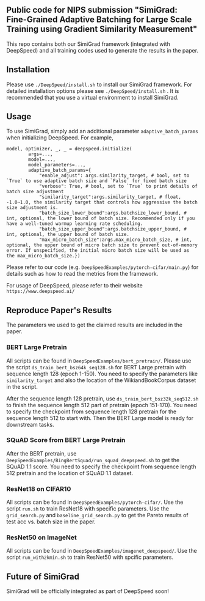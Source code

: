 ## Public code for NIPS submission "SimiGrad: Fine-Grained Adaptive Batching for Large Scale Training using Gradient Similarity Measurement"
This repo contains both our SimiGrad framework (integrated with DeepSpeed) and all training codes used to generate the results in the paper.
## Installation
Please use `./DeepSpeed/install.sh` to install our SimiGrad framework. For detailed installation options please see `./DeepSpeed/install.sh` . It is recommended that you use a virtual environment to install SimiGrad.
## Usage
To use SimiGrad, simply add an additional parameter `adaptive_batch_params` when initializing DeepSpeed. For example,
```
model, optimizer, _, _ = deepspeed.initialize(
        args=...,
        model=...,
        model_parameters=...,
        adaptive_batch_params={
            "enable_adjust": args.similarity_target, # bool, set to `True` to use adaptive batch size and `False` for fixed batch size
            "verbose": True, # bool, set to `True` to print details of batch size adjustment
            "similarity_target":args.similarity_target, # float, -1.0~1.0, the similarity target that controls how aggressive the batch size adjustment is.
            "batch_size_lower_bound":args.batchsize_lower_bound, # int, optional, the lower bound of batch size. Recommended only if you have a well-tuned warmup learning rate scheduling.
            "batch_size_upper_bound":args.batchsize_upper_bound, # int, optional, the upper bound of batch size.
            "max_micro_batch_size":args.max_micro_batch_size, # int, optional, the upper bound of micro batch size to prevent out-of-memory error. If unspecified, the initial micro batch size will be used as the max_micro_batch_size.})
```
Please refer to our code (e.g. `DeepSpeedExamples/pytorch-cifar/main.py`) for details such as how to read the metrics from the framework.

For usage of DeepSpeed, please refer to their website `https://www.deepspeed.ai/`
## Reproduce Paper's Results
The parameters we used to get the claimed results are included in the paper.
### BERT Large Pretrain
All scripts can be found in `DeepSpeedExamples/bert_pretrain/`. Please use the script `ds_train_bert_bsz64k_seq128.sh` for BERT Large pretrain with sequence length 128 (epoch 1-150). You need to specify the parameters like `similarity_target` and also the location of the WikiandBookCorpus dataset in the script. 

After the sequence length 128 pretrain, use `ds_train_bert_bsz32k_seq512.sh` to finish the sequence length 512 part of pretrain (epoch 151-170). You need to specify the checkpoint from sequence length 128 pretrain for the sequence length 512 to start with. Then the BERT Large model is ready for downstream tasks.
### SQuAD Score from BERT Large Pretrain
After the BERT pretrain, use `DeepSpeedExamples/BingBertSquad/run_squad_deepspeed.sh` to get the SQuAD 1.1 score. You need to specify the checkpoint from sequence length 512 pretrain and the location of SQuAD 1.1 dataset.
### ResNet18 on CIFAR10
All scripts can be found in `DeepSpeedExamples/pytorch-cifar/`. Use the script `run.sh` to train ResNet18 with specific parameters. Use the `grid_search.py` and `baseline_grid_search.py` to get the Pareto results of test acc vs. batch size in the paper.
### ResNet50 on ImageNet
All scripts can be found in `DeepSpeedExamples/imagenet_deepspeed/`. Use the script `run_with2kmin.sh` to train ResNet50 with spcific parameters.

## Future of SimiGrad
SimiGrad will be officially integrated as part of DeepSpeed soon!
